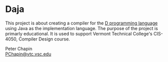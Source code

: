 Daja
====

This project is about creating a compiler for the [D programming language](http://dlang.org/)
using Java as the implementation language. The purpose of the project is primarly educational.
It is used to support Vermont Technical College's CIS-4050, Compiler Design course.

Peter Chapin  
PChapin@vtc.vsc.edu  
